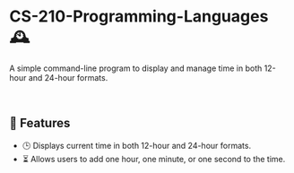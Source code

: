# CS-210-Programming-Languages 🕰️

A simple command-line program to display and manage time in both 12-hour and 24-hour formats.

<br/>

## 🚀 Features
- 🕒 Displays current time in both 12-hour and 24-hour formats.
- ⏳ Allows users to add one hour, one minute, or one second to the time.
